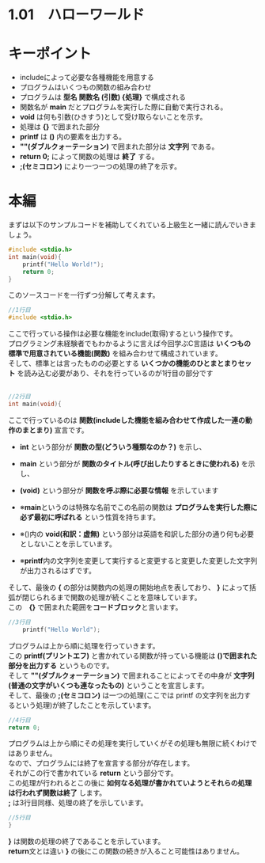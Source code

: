 1.01　ハローワールド
===

# キーポイント
- includeによって必要な各種機能を用意する
- プログラムはいくつもの関数の組み合わせ
- プログラムは **型名 関数名 (引数) {処理}** で構成される
- 関数名が **main** だとプログラムを実行した際に自動で実行される。
- **void** は何も引数(ひきすう)として受け取らないことを示す。
- 処理は **{}** で囲まれた部分
- **printf** は **()** 内の要素を出力する。
- **""(ダブルクォーテーション)** で囲まれた部分は **文字列** である。
- **return 0;** によって関数の処理は **終了** する。
- **;(セミコロン)** により一つ一つの処理の終了を示す。


# 本編
まずは以下のサンプルコードを補助してくれている上級生と一緒に読んでいきましょう。
```c
#include <stdio.h>
int main(void){
    printf("Hello World!");
    return 0;
}
```
このソースコードを一行ずつ分解して考えます。
```c
//1行目
#include <stdio.h>
```
ここで行っている操作は必要な機能をinclude(取得)するという操作です。<br>
プログラミング未経験者でもわかるように言えば今回学ぶC言語は **いくつもの標準で用意されている機能(関数)** を組み合わせて構成されています。<br>
そして、標準とは言ったものの必要とする **いくつかの機能のひとまとまりセット** を読み込む必要があり、それを行っているのが1行目の部分です<br><br>

```c
//2行目
int main(void){
```

ここで行っているのは **関数(includeした機能を組み合わせて作成した一連の動作のまとまり)** 宣言です。<br>
- **int** という部分が **関数の型(どういう種類なのか？)** を示し、<br>
- **main** という部分が **関数のタイトル(呼び出したりするときに使われる)** を示し、<br>
- **(void)** という部分が **関数を呼ぶ際に必要な情報** を示しています<br>

- ※**main**というのは特殊な名前でこの名前の関数は **プログラムを実行した際に必ず最初に呼ばれる** という性質を持ちます。
- ※()内の **void(和訳：虚無)** という部分は英語を和訳した部分の通り何も必要としないことを示しています。
- ※**printf**内の文字列を変更して実行すると変更すると変更した変更した文字列が出力されるはずです。

そして、最後の **{** の部分は関数内の処理の開始地点を表しており、 **}** によって括弧が閉じられるまで関数の処理が続くことを意味しています。<br>
この　**{}** で囲まれた範囲を**コードブロック**と言います。

```C
//3行目
    printf("Hello World");
```

プログラムは上から順に処理を行っていきます。<br>
この **printf(プリントエフ)** と書かれている関数が持っている機能は **()で囲まれた部分を出力する** というものです。<br>
そして **""(ダブルクォーテーション)** で囲まれることによってその中身が **文字列(普通の文字がいくつも連なったもの)** ということを宣言します。<br>
そして、最後の **;(セミコロン)** は一つの処理(ここでは printf の文字列を出力するという処理)が終了したことを示しています。

```c
//4行目
return 0;
```
プログラムは上から順にその処理を実行していくがその処理も無限に続くわけではありません。<br>
なので、プログラムには終了を宣言する部分が存在します。<br>
それがこの行で書かれている **return** という部分です。<br>
この処理が行われるとこの後に **如何なる処理が書かれていようとそれらの処理は行われず関数は終了** します。<br>
**;** は3行目同様、処理の終了を示しています。
```c
//5行目
}
```
**}** は関数の処理の終了であることを示しています。<br>
**return**文とは違い **}** の後にこの関数の続きが入ること可能性はありません。